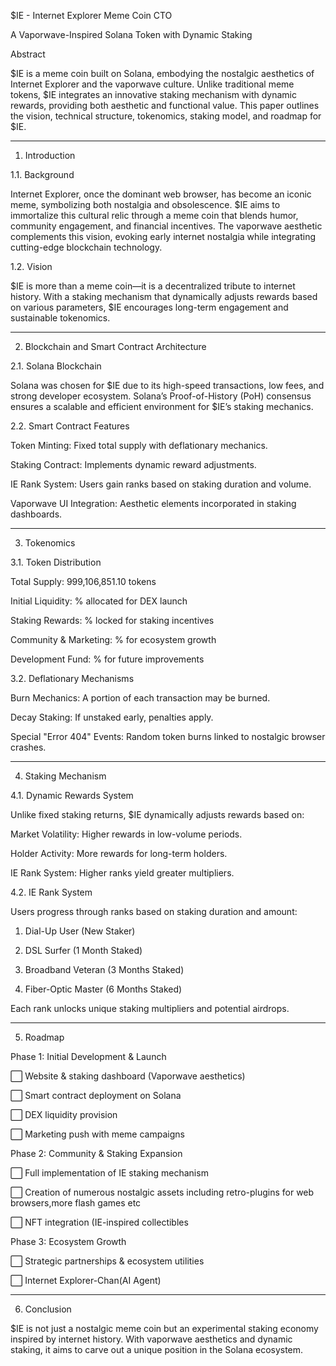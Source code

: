 $IE - Internet Explorer Meme Coin CTO

A Vaporwave-Inspired Solana Token with Dynamic Staking

Abstract

$IE is a meme coin built on Solana, embodying the nostalgic aesthetics of Internet Explorer and the vaporwave culture. Unlike traditional meme tokens, $IE integrates an innovative staking mechanism with dynamic rewards, providing both aesthetic and functional value. This paper outlines the vision, technical structure, tokenomics, staking model, and roadmap for $IE.


---

1. Introduction

1.1. Background

Internet Explorer, once the dominant web browser, has become an iconic meme, symbolizing both nostalgia and obsolescence. $IE aims to immortalize this cultural relic through a meme coin that blends humor, community engagement, and financial incentives. The vaporwave aesthetic complements this vision, evoking early internet nostalgia while integrating cutting-edge blockchain technology.

1.2. Vision

$IE is more than a meme coin—it is a decentralized tribute to internet history. With a staking mechanism that dynamically adjusts rewards based on various parameters, $IE encourages long-term engagement and sustainable tokenomics.


---

2. Blockchain and Smart Contract Architecture

2.1. Solana Blockchain

Solana was chosen for $IE due to its high-speed transactions, low fees, and strong developer ecosystem. Solana’s Proof-of-History (PoH) consensus ensures a scalable and efficient environment for $IE’s staking mechanics.

2.2. Smart Contract Features

Token Minting: Fixed total supply with deflationary mechanics.

Staking Contract: Implements dynamic reward adjustments.

IE Rank System: Users gain ranks based on staking duration and volume.

Vaporwave UI Integration: Aesthetic elements incorporated in staking dashboards.



---

3. Tokenomics

3.1. Token Distribution

Total Supply: 999,106,851.10 tokens

Initial Liquidity: % allocated for DEX launch

Staking Rewards: % locked for staking incentives

Community & Marketing: % for ecosystem growth

Development Fund: % for future improvements


3.2. Deflationary Mechanisms

Burn Mechanics: A portion of each transaction may be burned.

Decay Staking: If unstaked early, penalties apply.

Special "Error 404" Events: Random token burns linked to nostalgic browser crashes.



---

4. Staking Mechanism

4.1. Dynamic Rewards System

Unlike fixed staking returns, $IE dynamically adjusts rewards based on:

Market Volatility: Higher rewards in low-volume periods.

Holder Activity: More rewards for long-term holders.

IE Rank System: Higher ranks yield greater multipliers.


4.2. IE Rank System

Users progress through ranks based on staking duration and amount:

1. Dial-Up User (New Staker)


2. DSL Surfer (1 Month Staked)


3. Broadband Veteran (3 Months Staked)


4. Fiber-Optic Master (6 Months Staked)



Each rank unlocks unique staking multipliers and potential airdrops.


---

5. Roadmap

Phase 1: Initial Development & Launch

⬜️ Website & staking dashboard (Vaporwave aesthetics)

⬜️ Smart contract deployment on Solana

⬜️ DEX liquidity provision

⬜️ Marketing push with meme campaigns


Phase 2: Community & Staking Expansion

⬜ Full implementation of IE staking mechanism

⬜ Creation of numerous nostalgic assets including retro-plugins for web browsers,more flash games etc

⬜ NFT integration (IE-inspired collectibles


Phase 3: Ecosystem Growth

⬜ Strategic partnerships & ecosystem utilities

⬜ Internet Explorer-Chan(AI Agent) 


---
6. Conclusion

$IE is not just a nostalgic meme coin but an experimental staking economy inspired by internet history. With vaporwave aesthetics and dynamic staking, it aims to carve out a unique position in the Solana ecosystem.
